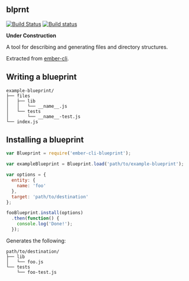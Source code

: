 ## blprnt

[![Build Status](https://travis-ci.org/ember-cli/blueprint.svg?branch=master)](https://travis-ci.org/ember-cli/blueprint)
[![Build status](https://ci.appveyor.com/api/projects/status/5cg97gtg37i5ajrl/branch/master?svg=true)](https://ci.appveyor.com/project/embercli/blueprint/branch/master)

**Under Construction**

A tool for describing and generating files and directory structures.

Extracted from [ember-cli](http://ember-cli.com/).

## Writing a blueprint

```
example-blueprint/
├── files
│   ├── lib
│   │   └── __name__.js
│   └── tests
│       └── __name__-test.js
└── index.js
```

## Installing a blueprint

```js
var Blueprint = require('ember-cli-blueprint');

var exampleBlueprint = Blueprint.load('path/to/example-blueprint');

var options = {
  entity: {
    name: 'foo'
  },
  target: 'path/to/destination'
};

fooBlueprint.install(options)
  .then(function() {
    console.log('Done!');
  });
```

Generates the following:

```
path/to/destination/
├── lib
│   └── foo.js
└── tests
    └── foo-test.js
```